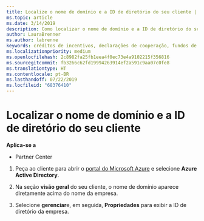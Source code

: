 ```yaml
---
title: Localize o nome de domínio e a ID de diretório do seu cliente | Centro de parceiros
ms.topic: article
ms.date: 3/14/2019
description: Como localizar o nome de domínio e a ID de diretório do seu cliente ao enviar uma declaração
author: LauraBrenner
ms.author: labrenne
keywords: créditos de incentivos, declarações de cooperação, fundos de cooperação, OSA, ISV, associação de receita, nome de domínio, ID de diretório
ms.localizationpriority: medium
ms.openlocfilehash: 2c8982fa25fb1eea4f0ec73e4a9102215f356816
ms.sourcegitcommit: fb3266c62fd19994263914ef2a591c9aa07c0fe8
ms.translationtype: HT
ms.contentlocale: pt-BR
ms.lasthandoff: 07/22/2019
ms.locfileid: "68376410"
---
```

# <a name="find-your-customers-domain-name-and-directory-id"></a>Localizar o nome de domínio e a ID de diretório do seu cliente

**Aplica-se a**

-  Partner Center

1.  Peça ao cliente para abrir o [portal do Microsoft Azure](https://ms.portal.azure.com/#home) e selecione **Azure Active Directory**. 

2.  Na seção **visão geral** do seu cliente, o nome de domínio aparece diretamente acima do nome da empresa.  

3.  Selecione **gerenciar**e, em seguida, **Propriedades** para exibir a ID de diretório da empresa.
